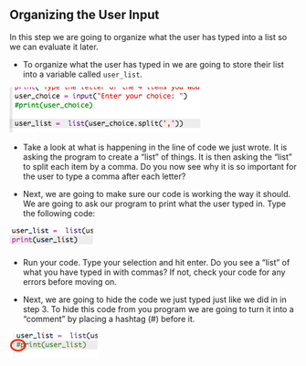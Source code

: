 ## Organizing the User Input 

In this step we are going to organize what the user has typed into a list so we can evaluate it later.



+ To organize what the user has typed in we are going to store their list into a variable called `user_list`.

 ![image](images/step4_1.png)

+ Take a look at what is happening in the line of code we just wrote. It is asking the program to create a “list” of things. It is then asking the “list” to split each item by a comma. Do you now see why it is so important for the user to type a comma after each letter?

+ Next, we are going to make sure our code is working the way it should. We are going to ask our program to print what the user typed in. Type the following code:

 ![image](images/step4_2.png)

+ Run your code. Type your selection and hit enter. Do you see a “list” of what you have typed in with commas? If not, check your code for any errors before moving on.

+ Next, we are going to hide the code we just typed just like we did in in step 3. To hide this code from you program we are going to turn it into a “comment” by placing a hashtag (#) before it.

 ![image](images/step4_3.png)


